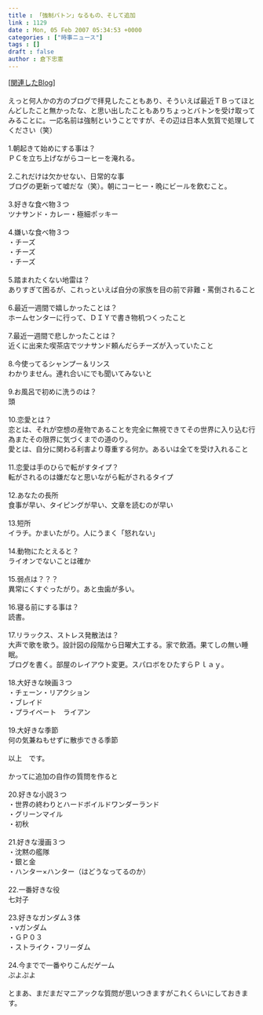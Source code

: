 ```yaml
---
title : 「強制バトン」なるもの、そして追加
link : 1129
date : Mon, 05 Feb 2007 05:34:53 +0000
categories : ["時事ニュース"]
tags : []
draft : false
author : 倉下忠憲
---
```


[<A HREF="http://www.doblog.com/weblog/myblog/12384/2613336#2613336" TARGET="_blank">関連したBlog</A>]<BR><BR>えっと何人かの方のブログで拝見したこともあり、そういえば最近ＴＢってほとんどしたこと無かったな、と思い出したこともありちょっとバトンを受け取ってみることに。一応名前は強制ということですが、その辺は日本人気質で処理してください（笑）<BR><BR>1.朝起きて始めにする事は？<BR>ＰＣを立ち上げながらコーヒーを淹れる。<BR><BR>2.これだけは欠かせない、日常的な事 <BR>ブログの更新って嘘だな（笑）。朝にコーヒー・晩にビールを飲むこと。<BR><BR>3.好きな食べ物３つ <BR>ツナサンド・カレー・極細ポッキー<BR><BR>4.嫌いな食べ物３つ <BR>・チーズ<BR>・チーズ<BR>・チーズ<BR><BR>5.踏まれたくない地雷は？ <BR>ありすぎて困るが、これっといえば自分の家族を目の前で非難・罵倒されること<BR><BR>6.最近一週間で嬉しかったことは？ <BR>ホームセンターに行って、ＤＩＹで書き物机つくったこと<BR><BR>7.最近一週間で悲しかったことは？<BR>近くに出来た喫茶店でツナサンド頼んだらチーズが入っていたこと<BR><BR>8.今使ってるシャンプー＆リンス<BR>わかりません。連れ合いにでも聞いてみないと<BR><BR>9.お風呂で初めに洗うのは？ <BR>頭<BR><BR>10.恋愛とは？ <BR>恋とは、それが空想の産物であることを完全に無視できてその世界に入り込む行為またその限界に気づくまでの道のり。<BR>愛とは、自分に関わる利害より尊重する何か。あるいは全てを受け入れること<BR><BR>11.恋愛は手のひらで転がすタイプ？ <BR>転がされるのは嫌だなと思いながら転がされるタイプ<BR><BR>12.あなたの長所 <BR>食事が早い、タイピングが早い、文章を読むのが早い<BR><BR>13.短所 <BR>イラチ。かまいたがり。人にうまく「怒れない」<BR><BR>14.動物にたとえると？ <BR>ライオンでないことは確か<BR><BR>15.弱点は？？？ <BR>異常にくすぐったがり。あと虫歯が多い。<BR><BR>16.寝る前にする事は？　<BR>読書。<BR><BR>17.リラックス、ストレス発散法は？ <BR>大声で歌を歌う。設計図の段階から日曜大工する。家で飲酒。果てしの無い睡眠。<BR>ブログを書く。部屋のレイアウト変更。スパロボをひたすらＰｌａｙ。<BR><BR>18.大好きな映画３つ<BR>・チェーン・リアクション<BR>・ブレイド<BR>・プライベート　ライアン<BR><BR>19.大好きな季節 <BR>何の気兼ねもせずに散歩できる季節<BR><BR>以上　です。<BR><BR>かってに追加の自作の質問を作ると<BR><BR>20.好きな小説３つ<BR>・世界の終わりとハードボイルドワンダーランド<BR>・グリーンマイル<BR>・初秋<BR><BR>21.好きな漫画３つ<BR>・沈黙の艦隊<BR>・銀と金<BR>・ハンター×ハンター（はどうなってるのか）<BR><BR>22.一番好きな役<BR>七対子<BR><BR>23.好きなガンダム３体<BR>・νガンダム<BR>・ＧＰ０３<BR>・ストライク・フリーダム<BR><BR>24.今までで一番やりこんだゲーム<BR>ぷよぷよ<BR><BR>とまあ、まだまだマニアックな質問が思いつきますがこれくらいにしておきます。<br><br>
